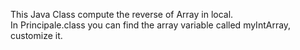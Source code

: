 This Java Class compute the reverse of Array in local. </br>
In Principale.class you can find the array variable called myIntArray, customize it.
